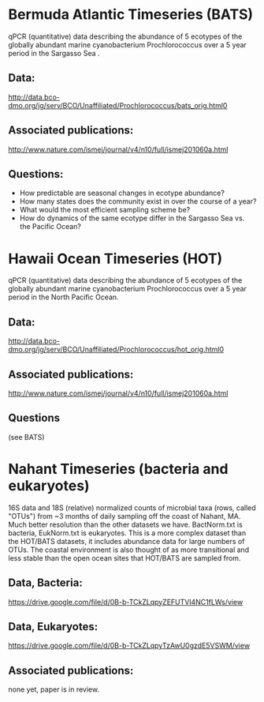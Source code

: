 # Bermuda Atlantic Timeseries (BATS)
qPCR (quantitative) data describing the abundance of 5 ecotypes of the globally abundant marine cyanobacterium Prochlorococcus over a 5 year period in the Sargasso Sea .

## Data:
http://data.bco-dmo.org/jg/serv/BCO/Unaffiliated/Prochlorococcus/bats_orig.html0
## Associated publications:
http://www.nature.com/ismej/journal/v4/n10/full/ismej201060a.html

## Questions:
* How predictable are seasonal changes in ecotype abundance?
* How many states does the community exist in over the course of a year?
* What would the most efficient sampling scheme be?
* How do dynamics of the same ecotype differ in the Sargasso Sea vs. the Pacific Ocean?

# Hawaii Ocean Timeseries (HOT)
qPCR (quantitative) data describing the abundance of 5 ecotypes of the globally abundant marine cyanobacterium Prochlorococcus over a 5 year period in the North Pacific Ocean.

## Data:
http://data.bco-dmo.org/jg/serv/BCO/Unaffiliated/Prochlorococcus/hot_orig.html0
## Associated publications:
http://www.nature.com/ismej/journal/v4/n10/full/ismej201060a.html

## Questions
(see BATS)

# Nahant Timeseries (bacteria and eukaryotes)
16S data and 18S (relative) normalized counts of microbial taxa (rows, called "OTUs") from ~3 months of daily sampling off the coast of Nahant, MA. Much better resolution than the other datasets we have. BactNorm.txt is bacteria, EukNorm.txt is eukaryotes. This is a more complex dataset than the HOT/BATS datasets, it includes abundance data for large numbers of OTUs. The coastal environment is also thought of as more transitional and less stable than the open ocean sites that HOT/BATS are sampled from.

## Data, Bacteria:
https://drive.google.com/file/d/0B-b-TCkZLqpyZEFUTVl4NC1fLWs/view

## Data, Eukaryotes:
https://drive.google.com/file/d/0B-b-TCkZLqpyTzAwU0gzdE5VSWM/view

## Associated publications:
none yet, paper is in review.
